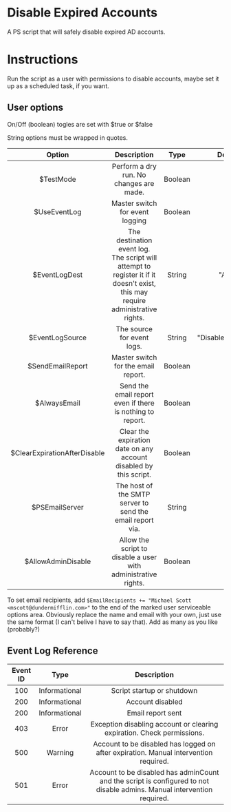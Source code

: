 # Disable Expired Accounts

A PS script that will safely disable expired AD accounts.

# Instructions

Run the script as a user with permissions to disable accounts, maybe set it up as a scheduled task, if you want.

## User options

On/Off (boolean) togles are set with $true or $false

String options must be wrapped in quotes.

|            Option            	|                                                            Description                                                            	|   Type  	|       Default Value      	|
|:----------------------------:	|:---------------------------------------------------------------------------------------------------------------------------------:	|:-------:	|:------------------------:	|
|           $TestMode          	|                                              Perform a dry run. No changes are made.                                              	| Boolean 	|           $true          	|
|         $UseEventLog         	|                                                  Master switch for event logging                                                  	| Boolean 	|           $true          	|
|         $EventLogDest        	| The destination event log. The script will attempt to register it if it doesn't exist,<br>this may require administrative rights. 	|  String 	|       "Application"      	|
|        $EventLogSource       	|                                                     The source for event logs.                                                    	|  String 	| "DisableExpiredAccounts" 	|
|       $SendEmailReport       	|                                                Master switch for the email report.                                                	| Boolean 	|           $true          	|
|         $AlwaysEmail         	|                                     Send the email report even if there is nothing to report.                                     	| Boolean 	|          $false          	|
| $ClearExpirationAfterDisable 	|                                 Clear the expiration date on any account disabled by this script.                                 	| Boolean 	|          $false          	|
|        $PSEmailServer        	|                                     The host of the SMTP server to send the email report via.                                     	|  String 	|           None           	|
|      $AllowAdminDisable      	|                                   Allow the script to disable a user with administrative rights.                                  	| Boolean 	|          $false          	|

To set email recipients, add `$EmailRecipients += "Michael Scott <mscott@dundermifflin.com>"` to the end of the marked user serviceable options area. Obviously replace the name and email with your own, just use the same format (I can't belive I have to say that). Add as many as you like (probably?)

## Event Log Reference

| Event ID 	|      Type     	|                                                       Description                                                       	|
|:--------:	|:-------------:	|:-----------------------------------------------------------------------------------------------------------------------:	|
|    100   	| Informational 	|                                                Script startup or shutdown                                               	|
|    200   	| Informational 	|                                                     Account disabled                                                    	|
|    200   	| Informational 	|                                                    Email report sent                                                    	|
|    403   	|     Error     	|                          Exception disabling account or clearing expiration. Check permissions.                         	|
|    500   	|    Warning    	|                   Account to be disabled has logged on after expiration. Manual intervention required.                  	|
|    501   	|     Error     	| Account to be disabled has adminCount and the script is configured to not disable admins. Manual intervention required. 	|
